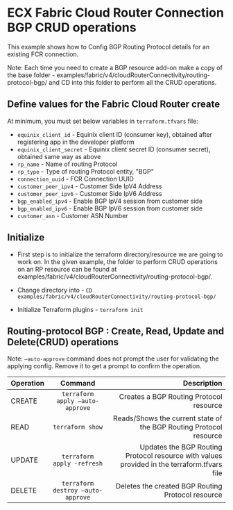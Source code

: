 # ECX Fabric Cloud Router Connection BGP CRUD operations
This example shows how to Config BGP Routing Protocol details for an existing FCR connection.

Note: Each time you need to create a BGP resource add-on
make a copy of the base folder - examples/fabric/v4/cloudRouterConnectivity/routing-protocol-bgp/ and CD into this folder to perform all the CRUD operations.

## Define values for the Fabric Cloud Router create
At minimum, you must set below variables in `terraform.tfvars` file:
- `equinix_client_id` - Equinix client ID (consumer key), obtained after registering app in the developer platform
- `equinix_client_secret` - Equinix client secret ID (consumer secret), obtained same way as above
- `rp_name` - Name of routing Protocol
- `rp_type` - Type of routing Protocol entity, "BGP"
- `connection_uuid` - FCR Connection UUID
- `customer_peer_ipv4` - Customer Side IpV4 Address
- `customer_peer_ipv6` - Customer Side IpV6 Address
- `bgp_enabled_ipv4` - Enable BGP IpV4 session from customer side
- `bgp_enabled_ipv6` - Enable BGP IpV6 session from customer side
- `customer_asn` - Customer ASN Number

## Initialize
- First step is to initialize the terraform directory/resource we are going to work on.
  In the given example, the folder to perform CRUD operations on an RP resource can be found at examples/fabric/v4/cloudRouterConnectivity/routing-protocol-bgp/.

- Change directory into - `CD examples/fabric/v4/cloudRouterConnectivity/routing-protocol-bgp/`
- Initialize Terraform plugins - `terraform init`

## Routing-protocol BGP : Create, Read, Update and Delete(CRUD) operations
Note: `–auto-approve` command does not prompt the user for validating the applying config. Remove it to get a prompt to confirm the operation.

| Operation |              Command              |                                                                                 Description |
|:----------|:---------------------------------:|--------------------------------------------------------------------------------------------:|
| CREATE    |  `terraform apply –auto-approve`  |                                                     Creates a BGP Routing Protocol resource |
| READ      |         `terraform show`          |                          Reads/Shows the current state of the BGP Routing Protocol resource |
| UPDATE    |    `terraform apply -refresh`     | Updates the BGP Routing Protocol resource with values provided in the terraform.tfvars file |
| DELETE    | `terraform destroy –auto-approve` |                                           Deletes the created BGP Routing Protocol resource |